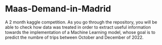 # Maas-Demand-in-Madrid
A 2 month kaggle competition. As you go through the repository, you will be able to check how data was treated in order to extract useful information towards the implementation of a Machine Learning model, whose goal is to predict the numbre of trips between October and December of 2022.

